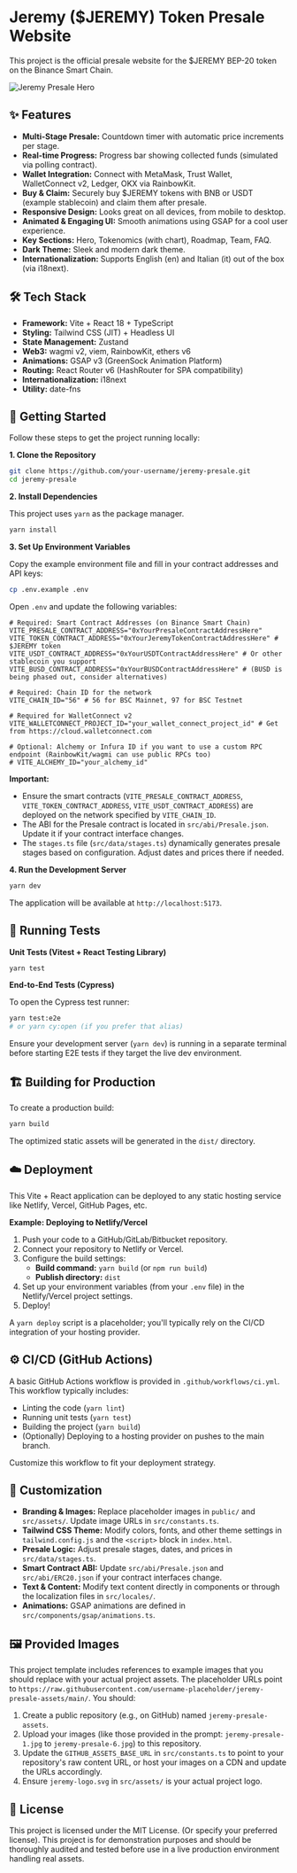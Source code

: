 
# Jeremy ($JEREMY) Token Presale Website

This project is the official presale website for the $JEREMY BEP-20 token on the Binance Smart Chain.

![Jeremy Presale Hero](https://raw.githubusercontent.com/username-placeholder/jeremy-presale-assets/main/jeremy-presale-1.jpg) 
<!-- Replace with an actual screenshot or relevant image URL -->

## ✨ Features

*   **Multi-Stage Presale:** Countdown timer with automatic price increments per stage.
*   **Real-time Progress:** Progress bar showing collected funds (simulated via polling contract).
*   **Wallet Integration:** Connect with MetaMask, Trust Wallet, WalletConnect v2, Ledger, OKX via RainbowKit.
*   **Buy & Claim:** Securely buy $JEREMY tokens with BNB or USDT (example stablecoin) and claim them after presale.
*   **Responsive Design:** Looks great on all devices, from mobile to desktop.
*   **Animated & Engaging UI:** Smooth animations using GSAP for a cool user experience.
*   **Key Sections:** Hero, Tokenomics (with chart), Roadmap, Team, FAQ.
*   **Dark Theme:** Sleek and modern dark theme.
*   **Internationalization:** Supports English (en) and Italian (it) out of the box (via i18next).

## 🛠️ Tech Stack

*   **Framework:** Vite + React 18 + TypeScript
*   **Styling:** Tailwind CSS (JIT) + Headless UI
*   **State Management:** Zustand
*   **Web3:** wagmi v2, viem, RainbowKit, ethers v6
*   **Animations:** GSAP v3 (GreenSock Animation Platform)
*   **Routing:** React Router v6 (HashRouter for SPA compatibility)
*   **Internationalization:** i18next
*   **Utility:** date-fns

## 🚀 Getting Started

Follow these steps to get the project running locally:

**1. Clone the Repository**

```bash
git clone https://github.com/your-username/jeremy-presale.git 
cd jeremy-presale
```

**2. Install Dependencies**

This project uses `yarn` as the package manager.

```bash
yarn install
```

**3. Set Up Environment Variables**

Copy the example environment file and fill in your contract addresses and API keys:

```bash
cp .env.example .env
```

Open `.env` and update the following variables:

```env
# Required: Smart Contract Addresses (on Binance Smart Chain)
VITE_PRESALE_CONTRACT_ADDRESS="0xYourPresaleContractAddressHere"
VITE_TOKEN_CONTRACT_ADDRESS="0xYourJeremyTokenContractAddressHere" # $JEREMY token
VITE_USDT_CONTRACT_ADDRESS="0xYourUSDTContractAddressHere" # Or other stablecoin you support
VITE_BUSD_CONTRACT_ADDRESS="0xYourBUSDContractAddressHere" # (BUSD is being phased out, consider alternatives)

# Required: Chain ID for the network
VITE_CHAIN_ID="56" # 56 for BSC Mainnet, 97 for BSC Testnet

# Required for WalletConnect v2
VITE_WALLETCONNECT_PROJECT_ID="your_wallet_connect_project_id" # Get from https://cloud.walletconnect.com

# Optional: Alchemy or Infura ID if you want to use a custom RPC endpoint (RainbowKit/wagmi can use public RPCs too)
# VITE_ALCHEMY_ID="your_alchemy_id"
```

**Important:**
*   Ensure the smart contracts (`VITE_PRESALE_CONTRACT_ADDRESS`, `VITE_TOKEN_CONTRACT_ADDRESS`, `VITE_USDT_CONTRACT_ADDRESS`) are deployed on the network specified by `VITE_CHAIN_ID`.
*   The ABI for the Presale contract is located in `src/abi/Presale.json`. Update it if your contract interface changes.
*   The `stages.ts` file (`src/data/stages.ts`) dynamically generates presale stages based on configuration. Adjust dates and prices there if needed.

**4. Run the Development Server**

```bash
yarn dev
```

The application will be available at `http://localhost:5173`.

## 🧪 Running Tests

**Unit Tests (Vitest + React Testing Library)**

```bash
yarn test
```

**End-to-End Tests (Cypress)**

To open the Cypress test runner:

```bash
yarn test:e2e 
# or yarn cy:open (if you prefer that alias)
```

Ensure your development server (`yarn dev`) is running in a separate terminal before starting E2E tests if they target the live dev environment.

## 🏗️ Building for Production

To create a production build:

```bash
yarn build
```

The optimized static assets will be generated in the `dist/` directory.

## ☁️ Deployment

This Vite + React application can be deployed to any static hosting service like Netlify, Vercel, GitHub Pages, etc.

**Example: Deploying to Netlify/Vercel**

1.  Push your code to a GitHub/GitLab/Bitbucket repository.
2.  Connect your repository to Netlify or Vercel.
3.  Configure the build settings:
    *   **Build command:** `yarn build` (or `npm run build`)
    *   **Publish directory:** `dist`
4.  Set up your environment variables (from your `.env` file) in the Netlify/Vercel project settings.
5.  Deploy!

A `yarn deploy` script is a placeholder; you'll typically rely on the CI/CD integration of your hosting provider.

## ⚙️ CI/CD (GitHub Actions)

A basic GitHub Actions workflow is provided in `.github/workflows/ci.yml`. This workflow typically includes:

*   Linting the code (`yarn lint`)
*   Running unit tests (`yarn test`)
*   Building the project (`yarn build`)
*   (Optionally) Deploying to a hosting provider on pushes to the main branch.

Customize this workflow to fit your deployment strategy.

## 🎨 Customization

*   **Branding & Images:** Replace placeholder images in `public/` and `src/assets/`. Update image URLs in `src/constants.ts`.
*   **Tailwind CSS Theme:** Modify colors, fonts, and other theme settings in `tailwind.config.js` and the `<script>` block in `index.html`.
*   **Presale Logic:** Adjust presale stages, dates, and prices in `src/data/stages.ts`.
*   **Smart Contract ABI:** Update `src/abi/Presale.json` and `src/abi/ERC20.json` if your contract interfaces change.
*   **Text & Content:** Modify text content directly in components or through the localization files in `src/locales/`.
*   **Animations:** GSAP animations are defined in `src/components/gsap/animations.ts`.

## 🖼️ Provided Images

This project template includes references to example images that you should replace with your actual project assets. The placeholder URLs point to `https://raw.githubusercontent.com/username-placeholder/jeremy-presale-assets/main/`. You should:
1. Create a public repository (e.g., on GitHub) named `jeremy-presale-assets`.
2. Upload your images (like those provided in the prompt: `jeremy-presale-1.jpg` to `jeremy-presale-6.jpg`) to this repository.
3. Update the `GITHUB_ASSETS_BASE_URL` in `src/constants.ts` to point to your repository's raw content URL, or host your images on a CDN and update the URLs accordingly.
4. Ensure `jeremy-logo.svg` in `src/assets/` is your actual project logo.

## 📜 License

This project is licensed under the MIT License. (Or specify your preferred license).
This project is for demonstration purposes and should be thoroughly audited and tested before use in a live production environment handling real assets.
